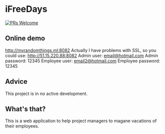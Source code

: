 # iFreeDays
[![PRs Welcome](https://img.shields.io/badge/PRs-welcome-brightgreen.svg?style=flat-square)](http://makeapullrequest.com) 


## Online demo
http://myrandomthings.ml:8082 
Actually I have problems with SSL, so you could use: http://51.15.220.88:8082
Admin user: email@hotmail.com
Admin password: 12345
Employee user: email2@hotmail.com
Employee password: 12345

## Advice
This project is in no active development.

## What's that?
This is a web application to help project managers to magane vacations of their employees.
